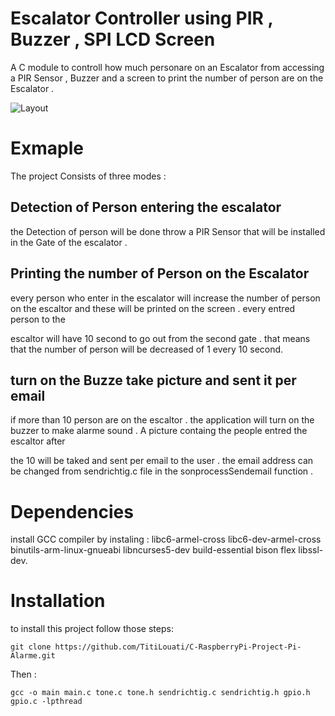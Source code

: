 # Escalator Controller using PIR , Buzzer , SPI LCD Screen

A C module to controll how much personare on an Escalator from accessing a PIR Sensor , Buzzer and a screen to print the number of person are on the Escalator . 

![Layout](https://github.com/TitiLouati/C-RaspberryPi-Project-Pi-Alarme/blob/main/Pi-Alarme-Raspi-project/LCDRaspi.png)

# Exmaple

The project Consists of three modes : 

## Detection of Person entering the escalator

the Detection of person will be done throw a PIR Sensor that will be installed in the Gate of the escalator . 

## Printing the number of Person on the Escalator
 
every person who enter in the escalator will increase the number of person on the escaltor and these will be printed on the screen . every entred person to the 

escaltor will have 10 second to go out from the second gate . that means that the number of person will be decreased of 1 every 10 second.

## turn on the Buzze take picture and sent it per email

if more than 10 person are on the escaltor . the application will turn on the buzzer to make alarme sound . A picture containg the people entred the escaltor after 

the 10 will be taked and sent per email to the user . the email address can be changed from sendrichtig.c file in the sonprocessSendemail function . 


# Dependencies

install GCC compiler by instaling : libc6-armel-cross libc6-dev-armel-cross binutils-arm-linux-gnueabi libncurses5-dev build-essential bison flex libssl-dev. 

# Installation 


to install this project follow those steps: 


```
git clone https://github.com/TitiLouati/C-RaspberryPi-Project-Pi-Alarme.git

```
Then : 


```
gcc -o main main.c tone.c tone.h sendrichtig.c sendrichtig.h gpio.h gpio.c -lpthread

```

